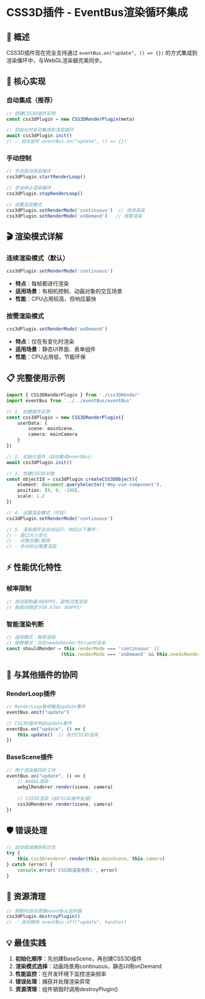 # CSS3D插件 - EventBus渲染循环集成

## 🎯 概述

CSS3D插件现在完全支持通过 `eventBus.on("update", () => {})` 的方式集成到渲染循环中，与WebGL渲染器完美同步。

## 🔧 核心实现

### 自动集成（推荐）
```typescript
// 创建CSS3D插件实例
const css3dPlugin = new CSS3DRenderPlugin(meta)

// 初始化时自动集成到渲染循环
await css3dPlugin.init()
// ✅ 自动监听 eventBus.on("update", () => {})
```

### 手动控制
```typescript
// 手动启动渲染循环
css3dPlugin.startRenderLoop()

// 手动停止渲染循环
css3dPlugin.stopRenderLoop()

// 设置渲染模式
css3dPlugin.setRenderMode('continuous')  // 连续渲染
css3dPlugin.setRenderMode('onDemand')   // 按需渲染
```

## 🎬 渲染模式详解

### 连续渲染模式（默认）
```typescript
css3dPlugin.setRenderMode('continuous')
```
- **特点**：每帧都进行渲染
- **适用场景**：有相机控制、动画对象的交互场景
- **性能**：CPU占用较高，但响应最快

### 按需渲染模式
```typescript
css3dPlugin.setRenderMode('onDemand')
```
- **特点**：仅在有变化时渲染
- **适用场景**：静态UI界面、表单组件
- **性能**：CPU占用低，节能环保

## 📋 完整使用示例

```typescript
import { CSS3DRenderPlugin } from './css3DRender'
import eventBus from '../../eventBus/eventBus'

// 1. 创建插件实例
const css3dPlugin = new CSS3DRenderPlugin({
    userData: {
        scene: mainScene,
        camera: mainCamera
    }
})

// 2. 初始化插件（自动集成eventBus）
await css3dPlugin.init()

// 3. 创建CSS3D对象
const objectId = css3dPlugin.createCSS3DObject({
    element: document.querySelector('#my-vue-component'),
    position: [0, 0, -100],
    scale: 1.2
})

// 4. 设置渲染模式（可选）
css3dPlugin.setRenderMode('continuous')

// 5. 渲染循环会自动运行，响应以下事件：
// - 窗口大小变化
// - 对象创建/删除
// - 手动标记需要渲染
```

## ⚡ 性能优化特性

### 帧率限制
```typescript
// 自动限制最大60FPS，避免过度渲染
// 每帧间隔至少16.67ms（60FPS）
```

### 智能渲染判断
```typescript
// 连续模式：每帧渲染
// 按需模式：仅在needsRender为true时渲染
const shouldRender = this.renderMode === 'continuous' || 
                    (this.renderMode === 'onDemand' && this.needsRender)
```

## 🔄 与其他插件的协同

### RenderLoop插件
```typescript
// RenderLoop每帧触发update事件
eventBus.emit("update")

// CSS3D插件响应update事件
eventBus.on("update", () => {
    this.update()  // 执行CSS3D渲染
})
```

### BaseScene插件
```typescript
// 两个渲染器同步工作
eventBus.on("update", () => {
    // WebGL渲染
    webglRenderer.render(scene, camera)
    
    // CSS3D渲染（由CSS3D插件处理）
    css3dRenderer.render(scene, camera)
})
```

## 🛡️ 错误处理

```typescript
// 自动错误捕获和日志
try {
    this.css3Drenderer.render(this.mainScene, this.camera)
} catch (error) {
    console.error('CSS3D渲染失败:', error)
}
```

## 🧹 资源清理

```typescript
// 销毁时自动清理eventBus监听器
css3dPlugin.destroyPlugin()
// ✅ 自动移除 eventBus.off("update", handler)
```

## 💡 最佳实践

1. **初始化顺序**：先创建BaseScene，再创建CSS3D插件
2. **渲染模式选择**：动画场景用continuous，静态UI用onDemand
3. **性能监控**：在开发环境下监控渲染频率
4. **错误处理**：捕获并处理渲染异常
5. **资源清理**：组件销毁时调用destroyPlugin() 